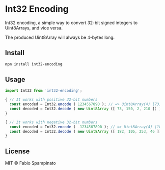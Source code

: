 # Int32 Encoding

Int32 encoding, a simple way to convert 32-bit signed integers to Uint8Arrays, and vice versa.

The produced Uint8Array will always be 4-bytes long.

## Install

```sh
npm install int32-encoding
```

## Usage

```ts
import Int32 from 'int32-encoding';

{ // It works with positive 32-bit numbers
  const encoded = Int32.encode ( 1234567890 ); // => Uint8Array(4) [73, 150, 2, 210]
  const decoded = Int32.decode ( new Uint8Array ([ 73, 150, 2, 210 ]) ); // => 1234567890
}

{ // It works with negative 32-bit numbers
  const encoded = Int32.encode ( -1234567890 ); // => Uint8Array(4) [182, 105, 253, 46]
  const decoded = Int32.decode ( new Uint8Array ([ 182, 105, 253, 46 ]) ); // => -1234567890
}
```

## License

MIT © Fabio Spampinato
